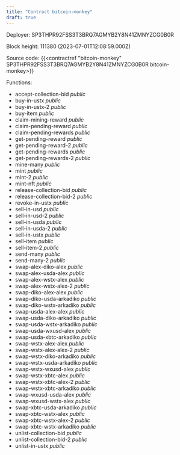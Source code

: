 ```yaml
---
title: "Contract bitcoin-monkey"
draft: true
---
```

Deployer: SP3THPR92FSS3T3BRQ7AGMYB2Y8N41ZMNYZCG0B0R


 



Block height: 111380 (2023-07-01T12:08:59.000Z)

Source code: {{<contractref "bitcoin-monkey" SP3THPR92FSS3T3BRQ7AGMYB2Y8N41ZMNYZCG0B0R bitcoin-monkey>}}

Functions:

* accept-collection-bid _public_
* buy-in-ustx _public_
* buy-in-ustx-2 _public_
* buy-item _public_
* claim-mining-reward _public_
* claim-pending-reward _public_
* claim-pending-rewards _public_
* get-pending-reward _public_
* get-pending-reward-2 _public_
* get-pending-rewards _public_
* get-pending-rewards-2 _public_
* mine-many _public_
* mint _public_
* mint-2 _public_
* mint-nft _public_
* release-collection-bid _public_
* release-collection-bid-2 _public_
* revoke-in-ustx _public_
* sell-in-usd _public_
* sell-in-usd-2 _public_
* sell-in-usda _public_
* sell-in-usda-2 _public_
* sell-in-ustx _public_
* sell-item _public_
* sell-item-2 _public_
* send-many _public_
* send-many-2 _public_
* swap-alex-diko-alex _public_
* swap-alex-usda-alex _public_
* swap-alex-wstx-alex _public_
* swap-alex-wstx-alex-2 _public_
* swap-diko-alex-alex _public_
* swap-diko-usda-arkadiko _public_
* swap-diko-wstx-arkadiko _public_
* swap-usda-alex-alex _public_
* swap-usda-diko-arkadiko _public_
* swap-usda-wstx-arkadiko _public_
* swap-usda-wxusd-alex _public_
* swap-usda-xbtc-arkadiko _public_
* swap-wstx-alex-alex _public_
* swap-wstx-alex-alex-2 _public_
* swap-wstx-diko-arkadiko _public_
* swap-wstx-usda-arkadiko _public_
* swap-wstx-wxusd-alex _public_
* swap-wstx-xbtc-alex _public_
* swap-wstx-xbtc-alex-2 _public_
* swap-wstx-xbtc-arkadiko _public_
* swap-wxusd-usda-alex _public_
* swap-wxusd-wstx-alex _public_
* swap-xbtc-usda-arkadiko _public_
* swap-xbtc-wstx-alex _public_
* swap-xbtc-wstx-alex-2 _public_
* swap-xbtc-wstx-arkadiko _public_
* unlist-collection-bid _public_
* unlist-collection-bid-2 _public_
* unlist-in-ustx _public_

